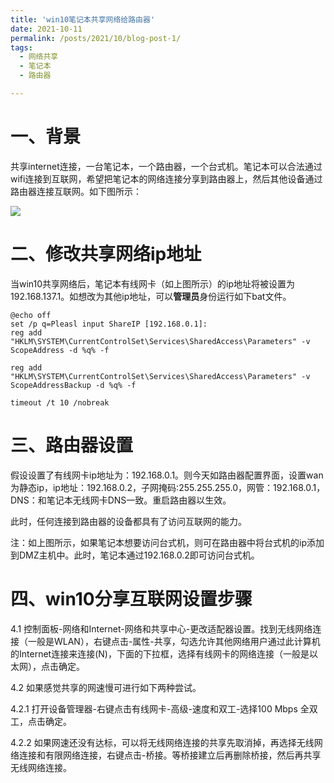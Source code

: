 ```yaml
---
title: 'win10笔记本共享网络给路由器'
date: 2021-10-11
permalink: /posts/2021/10/blog-post-1/
tags:
  - 网络共享
  - 笔记本
  - 路由器

---
```


# 一、背景

共享internet连接，一台笔记本，一个路由器，一个台式机。笔记本可以合法通过wifi连接到互联网，希望把笔记本的网络连接分享到路由器上，然后其他设备通过路由器连接互联网。如下图所示：

![](http://duxinyu.cn/images/ShareNetwork.jpg)

# 二、修改共享网络ip地址

当win10共享网络后，笔记本有线网卡（如上图所示）的ip地址将被设置为192.168.137.1。如想改为其他ip地址，可以**管理员**身份运行如下bat文件。

```shell
@echo off
set /p q=Pleasl input ShareIP [192.168.0.1]:
reg add "HKLM\SYSTEM\CurrentControlSet\Services\SharedAccess\Parameters" -v ScopeAddress -d %q% -f

reg add "HKLM\SYSTEM\CurrentControlSet\Services\SharedAccess\Parameters" -v ScopeAddressBackup -d %q% -f

timeout /t 10 /nobreak
```

# 三、路由器设置

假设设置了有线网卡ip地址为：192.168.0.1。则今天如路由器配置界面，设置wan为静态ip，ip地址：192.168.0.2，子网掩码:255.255.255.0，网管：192.168.0.1，DNS：和笔记本无线网卡DNS一致。重启路由器以生效。

此时，任何连接到路由器的设备都具有了访问互联网的能力。

注：如上图所示，如果笔记本想要访问台式机，则可在路由器中将台式机的ip添加到DMZ主机中。此时，笔记本通过192.168.0.2即可访问台式机。

# 四、win10分享互联网设置步骤

4.1 控制面板-网络和Internet-网络和共享中心-更改适配器设置。找到无线网络连接（一般是WLAN），右键点击-属性-共享，勾选允许其他网络用户通过此计算机的Internet连接来连接(N)，下面的下拉框，选择有线网卡的网络连接（一般是以太网），点击确定。

4.2 如果感觉共享的网速慢可进行如下两种尝试。

4.2.1 打开设备管理器-右键点击有线网卡-高级-速度和双工-选择100 Mbps 全双工，点击确定。

4.2.2 如果网速还没有达标，可以将无线网络连接的共享先取消掉，再选择无线网络连接和有限网络连接，右键点击-桥接。等桥接建立后再删除桥接，然后再共享无线网络连接。
